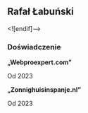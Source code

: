 ## Rafał Łabuński
<![endif]-->

### **Doświadczenie**

**„Webproexpert.com”**

Od 2023

**„Zonnighuisinspanje.nl”**

Od 2023
